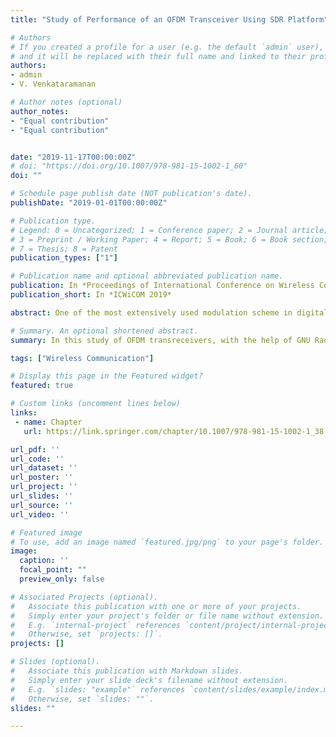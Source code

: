 ```yaml
---
title: "Study of Performance of an OFDM Transceiver Using SDR Platform"

# Authors
# If you created a profile for a user (e.g. the default `admin` user), write the username (folder name) here 
# and it will be replaced with their full name and linked to their profile.
authors:
- admin
- V. Venkataramanan

# Author notes (optional)
author_notes:
- "Equal contribution"
- "Equal contribution"


date: "2019-11-17T00:00:00Z"
# doi: "https://doi.org/10.1007/978-981-15-1002-1_60"
doi: ""

# Schedule page publish date (NOT publication's date).
publishDate: "2019-01-01T00:00:00Z"

# Publication type.
# Legend: 0 = Uncategorized; 1 = Conference paper; 2 = Journal article;
# 3 = Preprint / Working Paper; 4 = Report; 5 = Book; 6 = Book section;
# 7 = Thesis; 8 = Patent
publication_types: ["1"]

# Publication name and optional abbreviated publication name.
publication: In *Proceedings of International Conference on Wireless Communication, (ICWiCOM 2019)*
publication_short: In *ICWiCOM 2019*

abstract: One of the most extensively used modulation scheme in digital communication is orthogonal frequency-division multiplexing (OFDM) in which the data to be transmitted is encoded on multiple carrier frequencies. Fast Fourier transform is used in OFDM due to which the subcarriers can overlap with each other and transmit, without loss in information. The performance using OFDM systems is good in multipath environments due to the fact that the subcarriers are transmitted at a lower data rate. The peak-to-average power ratio (PAPR) for an OFDM signal is large, which is a disadvantage in the current OFDM technology. The signal at the transmitter can be clipped before amplifying in order to reduce the effect of PAPR. In addition to this, OFDM also suffers with the problems of channel fading, phase noise, phase distortion, and image rejection. In this study of OFDM transreceivers, with the help of GNU Radio Companion and SDR, we have made an attempt to create a simulation environment similar to real-time channel conditions, by considering the parameters such as bit error rate, channel fading losses, and Doppler spread, and analysed the performance of OFDM transreceiver system.

# Summary. An optional shortened abstract.
summary: In this study of OFDM transreceivers, with the help of GNU Radio Companion and SDR, we have made an attempt to create a simulation environment similar to real-time channel conditions, by considering the parameters such as bit error rate, channel fading losses, and Doppler spread, and analysed the performance of OFDM transreceiver system.

tags: ["Wireless Communication"]

# Display this page in the Featured widget?
featured: true

# Custom links (uncomment lines below)
links:
 - name: Chapter
   url: https://link.springer.com/chapter/10.1007/978-981-15-1002-1_38

url_pdf: ''
url_code: ''
url_dataset: ''
url_poster: ''
url_project: ''
url_slides: ''
url_source: ''
url_video: ''

# Featured image
# To use, add an image named `featured.jpg/png` to your page's folder. 
image:
  caption: ''
  focal_point: ""
  preview_only: false

# Associated Projects (optional).
#   Associate this publication with one or more of your projects.
#   Simply enter your project's folder or file name without extension.
#   E.g. `internal-project` references `content/project/internal-project/index.md`.
#   Otherwise, set `projects: []`.
projects: []

# Slides (optional).
#   Associate this publication with Markdown slides.
#   Simply enter your slide deck's filename without extension.
#   E.g. `slides: "example"` references `content/slides/example/index.md`.
#   Otherwise, set `slides: ""`.
slides: ""

---
```



